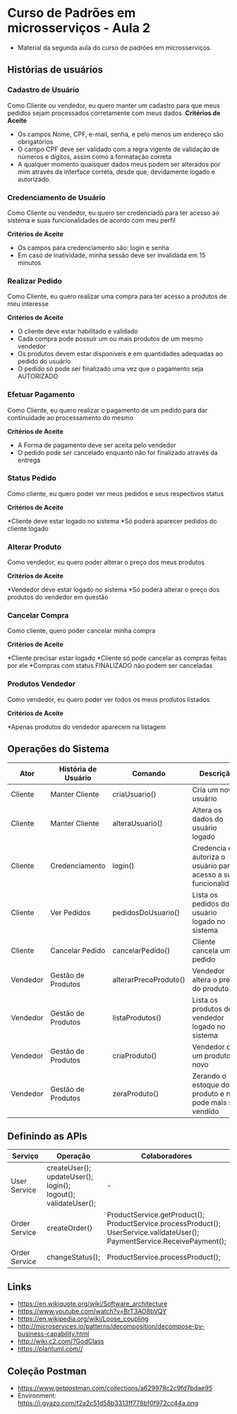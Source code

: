 # Curso de Padrões em microsserviços - Aula 2

* Material da segunda aula do curso de padrões em microsserviços.

## Histórias de usuários
### Cadastro de Usuário
Como Cliente ou vendedor, eu quero manter um cadastro para que meus pedidos sejam processados corretamente com meus dados.​
**Critérios de Aceite​**

* Os campos Nome, CPF, e-mail, senha, e pelo menos​ um endereço são obrigatórios​
* O campo CPF deve ser validado com a regra vigente​ de validação de números e dígitos, assim como a​ formatação correta​
* A qualquer momento quaisquer dados meus podem​ ser alterados por mim através da interface correta,​ desde que, devidamente logado e autorizado.​


### Credenciamento de Usuário
Como Cliente ou vendedor,  eu quero ser credenciado para ter​ acesso ao sistema e suas funcionalidades de acordo com meu perfil​

**Critérios de Aceite​**
* Os campos para credenciamento são: login e senha​
* Em caso de inatividade, minha sessão deve ser invalidada em 15 minutos​

### Realizar Pedido
Como Cliente, eu quero realizar uma compra para ter acesso a produtos de meu interesse​

**Critérios de Aceite**

* O cliente deve estar habilitado e validado​
* Cada compra pode possuir um ou mais produtos de um mesmo vendedor​
* Os produtos devem estar disponíveis e em quantidades adequadas ao pedido do usuário​
* O pedido só pode ser finalizado uma vez que o pagamento seja AUTORIZADO​

### Efetuar Pagamento
Como Cliente,  eu quero realizar o pagamento de um pedido para dar continuidade ao processamento do mesmo​

**Critérios de Aceite**

* A Forma de pagamento deve ser aceita pelo vendedor
* O pedido pode ser cancelado enquanto não for finalizado através da entrega

### Status Pedido
Como cliente, eu quero poder ver meus pedidos e seus respectivos status

**Critérios de Aceite**

*Cliente deve estar logado no sistema
*Só poderá aparecer pedidos do cliente logado

### Alterar Produto
Como vendedor, eu quero poder alterar o preço dos meus produtos

**Critérios de Aceite**

*Vendedor deve estar logado no sistema
*Só poderá alterar o preço dos produtos do vendedor em questão

### Cancelar Compra
Como cliente, quero poder cancelar minha compra

**Critérios de Aceite**

*Cliente precisar estar logado
*Cliente só pode cancelar as compras feitas por ele
*Compras com status FINALIZADO não podem ser canceladas

### Produtos Vendedor
Como vendedor, eu quero poder ver todos os meus produtos listados

**Critérios de Aceite**

*Apenas produtos do vendedor aparecem na listagem


## Operações do Sistema

| Ator | História de Usuário | Comando | Descrição
|----------------|------------------------|--------------------|--------|
|Cliente|Manter Cliente|criaUsuario()|Cria um novo usuário
|Cliente|Manter Cliente|alteraUsuario()|Altera os dados do usuário logado
|Cliente|Credenciamento|login()|Credencia e autoriza o usuário para o acesso a suas funcionalidade
|Cliente|Ver Pedidos|pedidosDoUsuario()|Lista os pedidos do usuário logado no sistema
|Cliente|Cancelar Pedido|cancelarPedido()|Cliente cancela um pedido
|Vendedor|Gestão de Produtos|alterarPrecoProduto()|Vendedor altera o preço do produto
|Vendedor|Gestão de Produtos|listaProdutos()|Lista os produtos do vendedor logado no sistema
|Vendedor|Gestão de Produtos|criaProduto()|Vendedor cria um produto novo
|Vendedor|Gestão de Produtos|zeraProduto()|Zerando o estoque do produto e não pode mais ser vendido


## Definindo as APIs
|  Serviço  |  Operação | Colaboradores
|-----------|---------------|----------
|User Service| createUser();<br/>  updateUser();<br/> login();<br/> logout();<br/> validateUser(); | -
|Order Service|createOrder()|ProductService.getProduct();<br/>ProductService.processProduct();<br/>UserService.validateUser();<br/>PaymentService.ReceivePayment();
|Order Service| changeStatus();| ProductService.processProduct();


## Links

* https://en.wikiquote.org/wiki/Software_architecture​
* https://www.youtube.com/watch?v=BrT3AO8bVQY​
* https://en.wikipedia.org/wiki/Loose_coupling​
* http://microservices.io/patterns/decomposition/decompose-by-business-capability.html​
* http://wiki.c2.com/?GodClass​
* https://plantuml.com//

## Coleção Postman

* https://www.getpostman.com/collections/a629978c2c9fd7bdae95
* Environment: https://i.gyazo.com/f2a2c51d58b3313ff778bf0f972cc44a.png
